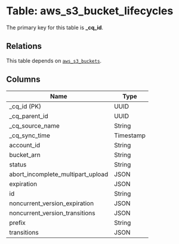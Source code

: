 # Table: aws_s3_bucket_lifecycles



The primary key for this table is **_cq_id**.

## Relations
This table depends on [`aws_s3_buckets`](aws_s3_buckets.md).

## Columns
| Name          | Type          |
| ------------- | ------------- |
|_cq_id (PK)|UUID|
|_cq_parent_id|UUID|
|_cq_source_name|String|
|_cq_sync_time|Timestamp|
|account_id|String|
|bucket_arn|String|
|status|String|
|abort_incomplete_multipart_upload|JSON|
|expiration|JSON|
|id|String|
|noncurrent_version_expiration|JSON|
|noncurrent_version_transitions|JSON|
|prefix|String|
|transitions|JSON|